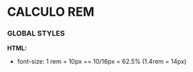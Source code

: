 # CALCULO REM

### GLOBAL STYLES

**HTML:**

- font-size: 1 rem = 10px == 10/16px = 62.5% (1.4rem = 14px)
